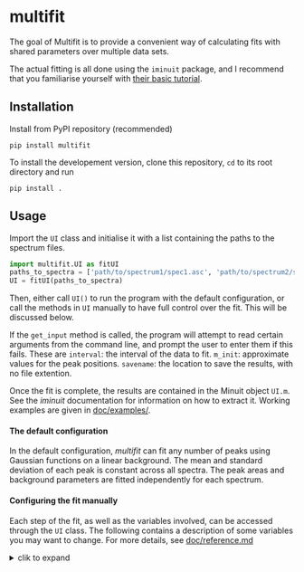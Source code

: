# multifit

The goal of Multifit is to provide a convenient way of calculating fits with shared parameters over multiple data sets. 

The actual fitting is all done using the `iminuit` package, and I recommend that you familiarise yourself with [their basic tutorial](https://iminuit.readthedocs.io/en/stable/tutorial/basic_tutorial.html).

## Installation

Install from PyPI repository (recommended)

```
pip install multifit
```

To install the developement version, clone this repository, `cd` to its root directory and run

```
pip install .
```

## Usage

Import the `UI` class and initialise it with a list containing the paths to the spectrum files.

```python
import multifit.UI as fitUI
paths_to_spectra = ['path/to/spectrum1/spec1.asc', 'path/to/spectrum2/spec2.asc']
UI = fitUI(paths_to_spectra)
```

Then, either call `UI()` to run the program with the default configuration, or call the methods in `UI` manually to have full control over the fit. This will be discussed below.

If the `get_input` method is called, the program will attempt to read certain arguments from the command line, and prompt the user to enter them if this fails. These are
`interval`: the interval of the data to fit. 
`m_init`: approximate values for the peak positions. 
`savename`: the location to save the results, with no file extention. 

Once the fit is complete, the results are contained in the Minuit object `UI.m`. See the _iminuit_ documentation for information on how to extract it.
Working examples are given in [doc/examples/](./doc/examples/).

#### The default configuration

In the default configuration, *multifit* can fit any number of peaks using Gaussian functions on a linear background. The mean and standard deviation of each peak is constant across all spectra. The peak areas and background parameters are fitted independently for each spectrum.

#### Configuring the fit manually

Each step of the fit, as well as the variables involved, can be accessed through the `UI` class. The following contains a description of some variables you may want to change. For more details, see [doc/reference.md](https://github.com/johashei/multifit/doc/reference.md)

<details>
<summary>clik to expand</summary>
<p>

- `self.function_string` : 
  This is a string which, when executed, defines the function to be fitted to the data. The function should take `x` as the first argument, followed by single parameters to fit. The program does not support array parameters, because the selection of common parameters is name based.
  The default string is created in `make_Gaussian(self)`. This method may be usefull as a template when creating your own fit functions.  

-  `self.Chi2`:
  This is the  χ<sup>2</sup> cost function which is minimised by `Migrad`. It is defined in `make_chi2(self, fit_function: callable`) as
  
  ```python
  self.Chi2 = self.Fit.Chi2(self.interval, fit_function, [*self.listall('A'),'slope','offset'])
  ```
  You will only want to change the last parameter, which is a list of the parameters to be fitted independently for each spectrum. By default these are the areas of all peaks and the background parameters.
  
- `self.initial_values`:
  This is a `dict` containing the initial values for all parameters of the fit. For those parameters which are fitted independantly, that is one value for each spectrum.
  The default is defined in `set_initial_values(self)`. It is recommended to copy and modify this function to generate custom initial values. 

- `self.m` attributes:
  `self.m.limits`: the limits of the fitted parameters, by default the peak areas are positive.
  `self.m.fixed`: can be used to fix the value of fitted parameters. `False` by default.
  `self.m.values`: the current values of the fitted parameters.
  See the *iminuit* documentation for more information.

</p>
</details>

 

